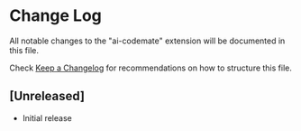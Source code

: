 # Change Log

All notable changes to the "ai-codemate" extension will be documented in this file.

Check [Keep a Changelog](http://keepachangelog.com/) for recommendations on how to structure this file.

## [Unreleased]

- Initial release